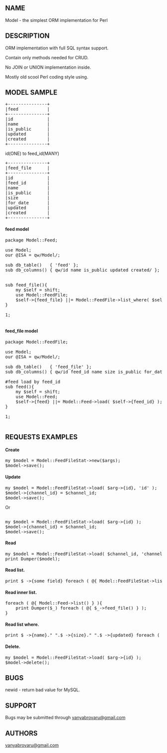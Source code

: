 ## NAME

Model - the simplest ORM implementation for Perl

## DESCRIPTION

ORM implementation with full SQL syntax support.

Contain only methods needed for CRUD. 

No JOIN or UNION implementation inside.

Mostly old scool Perl coding style using.

## MODEL SAMPLE

<pre>
+---------------+
|feed           |
+---------------+
|id             |
|name           |
|is_public      |
|updated        |
|created        |
+---------------+
</pre>

id(ONE) to feed_id(MANY)

<pre>
+---------------+
|feed_file      |
+---------------+
|id             |
|feed_id        |
|name           |
|is_public      |
|size           |
|for_date       |
|updated        |
|created        |
+---------------+
</pre>

#### feed model
<pre>
package Model::Feed;

use Model;
our @ISA = qw/Model/;

sub db_table() 	 { 'feed' };
sub db_columns() { qw/id name is_public updated created/ };


sub feed_file(){
    my $self = shift;
    use Model::FeedFile;
    $self->{feed_file} ||= Model::FeedFile->list_where( $self->{id}, 'feed_id' );
}

1;

</pre>

#### feed_file model

<pre>
package Model::FeedFile;

use Model;
our @ISA = qw/Model/;

sub db_table() 	 { 'feed_file' };
sub db_columns() { qw/id feed_id name size is_public for_date updated created/ };

#feed load by feed_id
sub feed(){
    my $self = shift;
    use Model::Feed;
    $self->{feed} ||= Model::Feed->load( $self->{feed_id} );
}

1;

</pre>

## REQUESTS EXAMPLES

#### Create

<pre>
my $model = Model::FeedFileStat->new($args);
$model->save();
</pre>

#### Update

<pre>
my $model = Model::FeedFileStat->load( $arg->{id}, 'id' );
$model->{channel_id} = $channel_id;
$model->save();
</pre>	

Or

<pre>	
my $model = Model::FeedFileStat->load( $arg->{id} );
$model->{channel_id} = $channel_id;
$model->save();
</pre>

#### Read

<pre>
my $model = Model::FeedFileStat->load( $channel_id, 'channel_id' );
print Dumper($model);
</pre>	

#### Read list.

<pre>
print $_->{some_field} foreach ( @{ Model::FeedFileStat->list() } )
</pre>

#### Read inner list.

<pre>
foreach ( @{ Model::Feed->list() } ){ 
	print Dumper($_) foreach ( @{ $_->feed_file() } ); 
}
</pre>	

#### Read list where.

<pre>
print $_->{name}." ".$_->{size}." ".$_->{updated} foreach ( @{ Model::FeedFile->list_where( $arg->{feed_id}, 'feed_id' ) } )
</pre>

#### Delete.

<pre>
my $model = Model::FeedFileStat->load( $arg->{id} );
$model->delete();
</pre>

## BUGS

newid - return bad value for MySQL.

## SUPPORT

Bugs may be submitted through vanyabrovaru@gmail.com

## AUTHORS

vanyabrovaru@gmail.com
